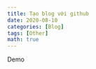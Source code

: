 ```yaml
---
title: Tạo blog với github
date: 2020-08-10
categories: [Blog]
tags: [Other]
math: true
---
```


Demo
